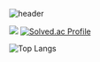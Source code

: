 ![header](https://capsule-render.vercel.app/api?type=waving&color=c8c8c8&height=200&section=header&text=Hello%20World🌏%20I'm%20GYURI%20PARK&fontSize=60&fontColor=0DFF39&animation=fadeIn&fontAlignY=38&desc=%20&descAlignY=62&descAlign=62)




<img src="http://mazandi.herokuapp.com/api?handle=stepania99&theme=warm"/> [![Solved.ac Profile](http://mazassumnida.wtf/api/generate_badge?boj=stepania99)](https://solved.ac/stepania99)


![Top Langs](https://github-readme-stats.vercel.app/api/top-langs/?username=GYURI-PARK&layout=compact&theme=dark)
